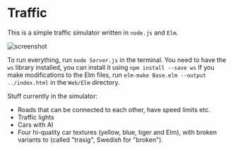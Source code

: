 # Traffic

This is a simple traffic simulator written in `node.js` and `Elm`.

![screenshot](http://i.imgur.com/FFXxFW7.png)

To run everything, run `node Server.js` in the terminal. You need to have the `ws` library installed, you can install it using `npm install --save ws` If you make modifications to the Elm files, run `elm-make Base.elm --output ../index.html` in the `Web/Elm` directory.

Stuff currently in the simulator:

* Roads that can be connected to each other, have speed limits etc.
* Traffic lights
* Cars with AI
* Four hi-quality car textures (yellow, blue, tiger and Elm), with broken variants to (called "trasig", Swedish for "broken").
